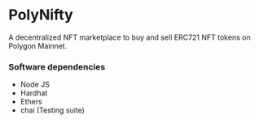 # PolyNifty

A decentralized NFT marketplace to buy and sell ERC721 NFT tokens on Polygon Mainnet.


### Software dependencies

- Node JS
- Hardhat
- Ethers
- chai (Testing suite)